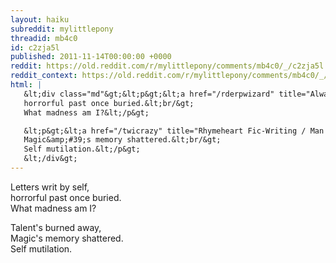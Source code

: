 ```yaml
---
layout: haiku
subreddit: mylittlepony
threadid: mb4c0
id: c2zja5l
published: 2011-11-14T00:00:00 +0000
reddit: https://old.reddit.com/r/mylittlepony/comments/mb4c0/_/c2zja5l
reddit_context: https://old.reddit.com/r/mylittlepony/comments/mb4c0/_/c2zja5l?context=3
html: |
   &lt;div class="md"&gt;&lt;p&gt;&lt;a href="/rderpwizard" title="Always Relevant / Darkness Within and Without / Paper Bag Princess"&gt;&lt;/a&gt; Letters writ by self,&lt;br/&gt;
   horrorful past once buried.&lt;br/&gt;
   What madness am I?&lt;/p&gt;

   &lt;p&gt;&lt;a href="/twicrazy" title="Rhymeheart Fic-Writing / Man Afraid Of The Future / The Onions Must Flow"&gt;&lt;/a&gt; Talent&amp;#39;s burned away,&lt;br/&gt;
   Magic&amp;#39;s memory shattered.&lt;br/&gt;
   Self mutilation.&lt;/p&gt;
   &lt;/div&gt;
---
```


[](/rderpwizard "Always Relevant / Darkness Within and Without / Paper Bag Princess") Letters writ by self,  
horrorful past once buried.  
What madness am I?



[](/twicrazy "Rhymeheart Fic-Writing / Man Afraid Of The Future / The Onions Must Flow") Talent's burned away,  
Magic's memory shattered.  
Self mutilation.